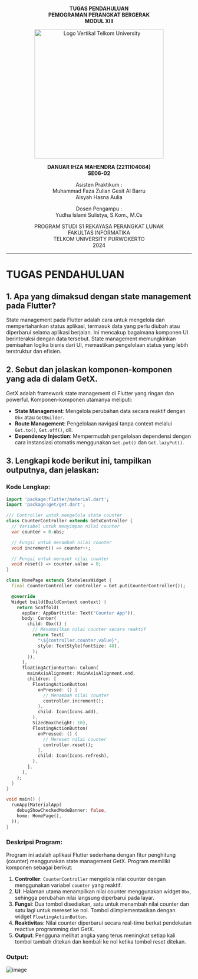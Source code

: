 <div align="center">

**TUGAS PENDAHULUAN** <br>
**PEMOGRAMAN PERANGKAT BERGERAK** <br>
**MODUL XIII** <br>

<img src="https://github.com/user-attachments/assets/637271ab-0240-4561-a7a6-04cb1169f636" alt="Logo Vertikal Telkom University" width="350"/>

**DANUAR IHZA MAHENDRA (2211104084)**  
**SE06-02**

Asisten Praktikum :  
Muhammad Faza Zulian Gesit Al Barru  
Aisyah Hasna Aulia

Dosen Pengampu :  
Yudha Islami Sulistya, S.Kom., M.Cs

PROGRAM STUDI S1 REKAYASA PERANGKAT LUNAK  
FAKULTAS INFORMATIKA  
TELKOM UNIVERSITY PURWOKERTO  
2024

</div>

---

# TUGAS PENDAHULUAN

## 1. Apa yang dimaksud dengan state management pada Flutter?
State management pada Flutter adalah cara untuk mengelola dan mempertahankan status aplikasi, termasuk data yang perlu diubah atau diperbarui selama aplikasi berjalan. Ini mencakup bagaimana komponen UI berinteraksi dengan data tersebut. State management memungkinkan pemisahan logika bisnis dari UI, memastikan pengelolaan status yang lebih terstruktur dan efisien.

## 2. Sebut dan jelaskan komponen-komponen yang ada di dalam GetX.
GetX adalah framework state management di Flutter yang ringan dan powerful. Komponen-komponen utamanya meliputi:
- **State Management**: Mengelola perubahan data secara reaktif dengan `Obx` atau `GetBuilder`.
- **Route Management**: Pengelolaan navigasi tanpa context melalui `Get.to()`, `Get.off()`, dll.
- **Dependency Injection**: Mempermudah pengelolaan dependensi dengan cara instansiasi otomatis menggunakan `Get.put()` dan `Get.lazyPut()`.

## 3. Lengkapi kode berikut ini, tampilkan outputnya, dan jelaskan:

### Kode Lengkap:
```dart
import 'package:flutter/material.dart';
import 'package:get/get.dart';

/// Controller untuk mengelola state counter
class CounterController extends GetxController {
  // Variabel untuk menyimpan nilai counter
  var counter = 0.obs;

  // Fungsi untuk menambah nilai counter
  void increment() => counter++;

  // Fungsi untuk mereset nilai counter
  void reset() => counter.value = 0;
}

class HomePage extends StatelessWidget {
  final CounterController controller = Get.put(CounterController());

  @override
  Widget build(BuildContext context) {
    return Scaffold(
      appBar: AppBar(title: Text("Counter App")),
      body: Center(
        child: Obx(() {
          // Menampilkan nilai counter secara reaktif
          return Text(
            "\${controller.counter.value}",
            style: TextStyle(fontSize: 48),
          );
        }),
      ),
      floatingActionButton: Column(
        mainAxisAlignment: MainAxisAlignment.end,
        children: [
          FloatingActionButton(
            onPressed: () {
              // Menambah nilai counter
              controller.increment();
            },
            child: Icon(Icons.add),
          ),
          SizedBox(height: 10),
          FloatingActionButton(
            onPressed: () {
              // Mereset nilai counter
              controller.reset();
            },
            child: Icon(Icons.refresh),
          ),
        ],
      ),
    );
  }
}

void main() {
  runApp(MaterialApp(
    debugShowCheckedModeBanner: false,
    home: HomePage(),
  ));
}
```

### Deskripsi Program:
Program ini adalah aplikasi Flutter sederhana dengan fitur penghitung (counter) menggunakan state management GetX. Program memiliki komponen sebagai berikut:
1. **Controller**: `CounterController` mengelola nilai counter dengan menggunakan variabel `counter` yang reaktif.
2. **UI**: Halaman utama menampilkan nilai counter menggunakan widget `Obx`, sehingga perubahan nilai langsung diperbarui pada layar.
3. **Fungsi**: Dua tombol disediakan, satu untuk menambah nilai counter dan satu lagi untuk mereset ke nol. Tombol diimplementasikan dengan widget `FloatingActionButton`.
4. **Reaktivitas**: Nilai counter diperbarui secara real-time berkat pendekatan reactive programming dari GetX.
5. **Output**: Pengguna melihat angka yang terus meningkat setiap kali tombol tambah ditekan dan kembali ke nol ketika tombol reset ditekan.

### Output:
![image](https://github.com/user-attachments/assets/ae8f8677-99ba-4372-b9d8-b4cdd2cf69cc)


